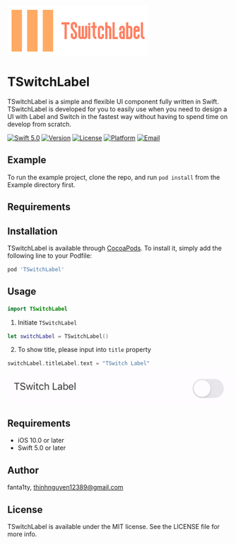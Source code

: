 ![LOGO](https://github.com/fanta1ty/TSwitchLabel/blob/master/ScreenShot/Logo.png)

# TSwitchLabel

TSwitchLabel is a simple and flexible UI component fully written in Swift. TSwitchLabel is developed for you to easily use when you need to design a UI with Label and Switch in the fastest way without having to spend time on develop from scratch.
  
[![Swift 5.0](https://img.shields.io/badge/Swift-5.0-brightgreen)](https://developer.apple.com/swift/)
[![Version](https://img.shields.io/cocoapods/v/TSwitchLabel.svg?style=flat)](https://cocoapods.org/pods/TSwitchLabel)
[![License](https://img.shields.io/cocoapods/l/TSwitchLabel.svg?style=flat)](https://cocoapods.org/pods/TSwitchLabel)
[![Platform](https://img.shields.io/cocoapods/p/TSwitchLabel.svg?style=flat)](https://cocoapods.org/pods/TSwitchLabel)
[![Email](https://img.shields.io/badge/contact-@thinhnguyen12389@gmail.com-blue)](thinhnguyen12389@gmail.com)

## Example

To run the example project, clone the repo, and run `pod install` from the Example directory first.

## Requirements

## Installation

TSwitchLabel is available through [CocoaPods](https://cocoapods.org). To install
it, simply add the following line to your Podfile:

```ruby
pod 'TSwitchLabel'
```

## Usage
```swift
import TSwitchLabel
```

1) Initiate ``TSwitchLabel``
```swift
let switchLabel = TSwitchLabel()
```

2) To show title, please input into ``title`` property
```swift
switchLabel.titleLabel.text = "TSwitch Label"
```

![alt text](https://github.com/fanta1ty/TSwitchLabel/blob/master/ScreenShot/Screen%20Shot.gif)

## Requirements
- iOS 10.0 or later
- Swift 5.0 or later

## Author

fanta1ty, thinhnguyen12389@gmail.com

## License

TSwitchLabel is available under the MIT license. See the LICENSE file for more info.
